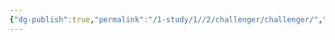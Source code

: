 ```yaml
---
{"dg-publish":true,"permalink":"/1-study/1//2/challenger/challenger/","created":"2024-11-20T21:02:27.122+09:00","updated":"2025-06-03T20:07:19.822+09:00"}
---
```


